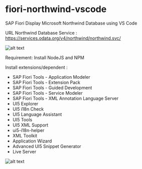 # fiori-northwind-vscode
SAP Fiori Display Microsoft Northwind Database using VS Code

URL Northwind Database Service :
https://services.odata.org/v4/northwind/northwind.svc/

![alt text]([http://url/to/img.png](https://github.com/jenizar/fiori-northwind-vscode/blob/main/Screenshot2.png)https://github.com/jenizar/fiori-northwind-vscode/blob/main/Screenshot1.png)

Requirement:
Install NodeJS and NPM

Install extensions/dependent :
- SAP Fiori Tools - Application Modeler
- SAP Fiori Tools - Extension Pack
- SAP Fiori Tools - Guided Development
- SAP Fiori Tools - Service Modeler
- SAP Fiori Tools - XML Annotation Language Server
- UI5 Explorer
- UI5 i18n Check
- UI5 Language Assistant
- UI5 Tools
- UI5 XML Support
- ui5-i18n-helper
- XML Toolkit
- Application Wizard 
- Advanced UI5 Snippet Generator
- Live Server

![alt text]([http://url/to/img.png](https://github.com/jenizar/fiori-northwind-vscode/blob/main/Screenshot2.png)https://github.com/jenizar/fiori-northwind-vscode/blob/main/Screenshot2.png)




